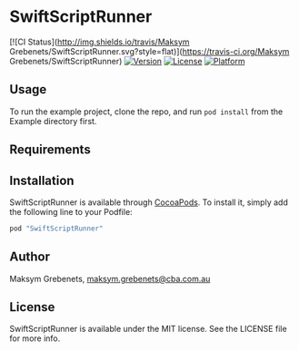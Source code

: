 # SwiftScriptRunner

[![CI Status](http://img.shields.io/travis/Maksym Grebenets/SwiftScriptRunner.svg?style=flat)](https://travis-ci.org/Maksym Grebenets/SwiftScriptRunner)
[![Version](https://img.shields.io/cocoapods/v/SwiftScriptRunner.svg?style=flat)](http://cocoapods.org/pods/SwiftScriptRunner)
[![License](https://img.shields.io/cocoapods/l/SwiftScriptRunner.svg?style=flat)](http://cocoapods.org/pods/SwiftScriptRunner)
[![Platform](https://img.shields.io/cocoapods/p/SwiftScriptRunner.svg?style=flat)](http://cocoapods.org/pods/SwiftScriptRunner)

## Usage

To run the example project, clone the repo, and run `pod install` from the Example directory first.

## Requirements

## Installation

SwiftScriptRunner is available through [CocoaPods](http://cocoapods.org). To install
it, simply add the following line to your Podfile:

```ruby
pod "SwiftScriptRunner"
```

## Author

Maksym Grebenets, maksym.grebenets@cba.com.au

## License

SwiftScriptRunner is available under the MIT license. See the LICENSE file for more info.
